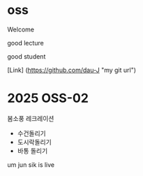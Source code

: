 # oss
Welcome

good lecture

good student 

[Link] (https://github.com/dau-J "my git url")


# 2025 OSS-02
봄소풍 레크레이션
- 수건돌리기
- 도시락돌리기
- 바통 돌리기

um jun sik is live
